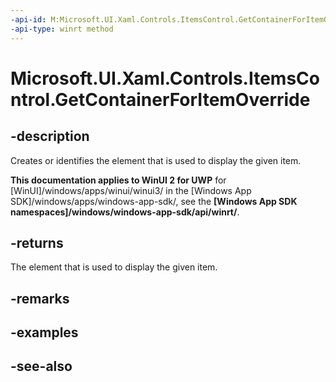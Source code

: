 ```yaml
---
-api-id: M:Microsoft.UI.Xaml.Controls.ItemsControl.GetContainerForItemOverride
-api-type: winrt method
---
```


<!-- Method syntax
virtual protected Windows.UI.Xaml.DependencyObject GetContainerForItemOverride()
-->

# Microsoft.UI.Xaml.Controls.ItemsControl.GetContainerForItemOverride

## -description
Creates or identifies the element that is used to display the given item.

**This documentation applies to WinUI 2 for UWP** for [WinUI]/windows/apps/winui/winui3/ in the [Windows App SDK]/windows/apps/windows-app-sdk/, see the **[Windows App SDK namespaces]/windows/windows-app-sdk/api/winrt/**.

## -returns
The element that is used to display the given item.

## -remarks

## -examples

## -see-also
